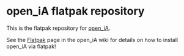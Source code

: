 # open\_iA flatpak repository

This is the flatpak repository for [open\_iA](https://github.com/3dct/open_iA).

See the [Flatpak](https://github.com/3dct/open_iA/wiki/Flatpak) page in the open\_iA wiki for details on how to install open\_iA via flatpak!

